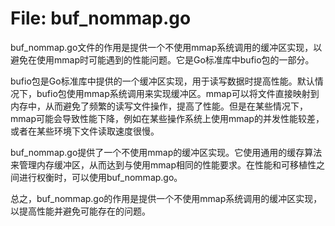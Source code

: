# File: buf_nommap.go

buf_nommap.go文件的作用是提供一个不使用mmap系统调用的缓冲区实现，以避免在使用mmap时可能遇到的性能问题。它是Go标准库中bufio包的一部分。

bufio包是Go标准库中提供的一个缓冲区实现，用于读写数据时提高性能。默认情况下，bufio包使用mmap系统调用来实现缓冲区。mmap可以将文件直接映射到内存中，从而避免了频繁的读写文件操作，提高了性能。但是在某些情况下，mmap可能会导致性能下降，例如在某些操作系统上使用mmap的并发性能较差，或者在某些环境下文件读取速度很慢。

buf_nommap.go提供了一个不使用mmap的缓冲区实现。它使用通用的缓存算法来管理内存缓冲区，从而达到与使用mmap相同的性能要求。在性能和可移植性之间进行权衡时，可以使用buf_nommap.go。

总之，buf_nommap.go的作用是提供一个不使用mmap系统调用的缓冲区实现，以提高性能并避免可能存在的问题。

